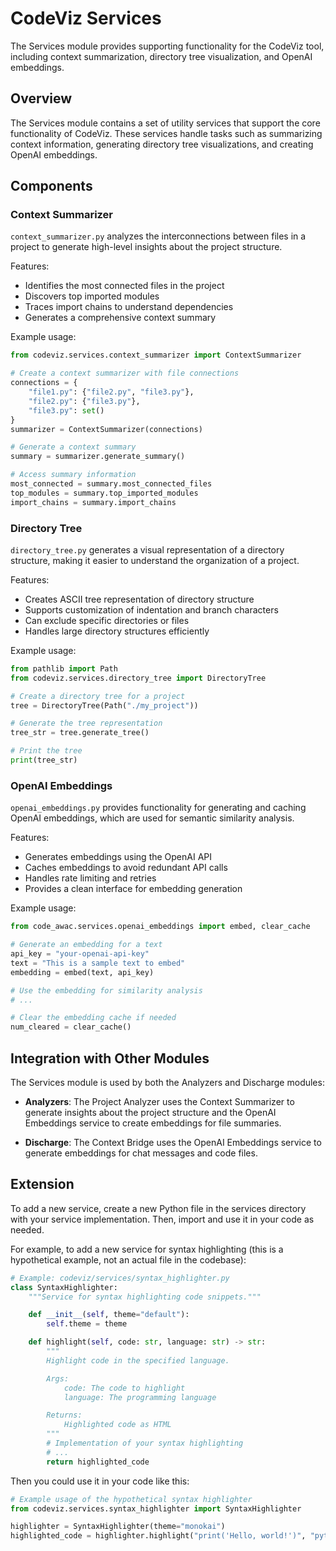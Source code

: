 # CodeViz Services

The Services module provides supporting functionality for the CodeViz tool, including context summarization, directory tree visualization, and OpenAI embeddings.

## Overview

The Services module contains a set of utility services that support the core functionality of CodeViz. These services handle tasks such as summarizing context information, generating directory tree visualizations, and creating OpenAI embeddings.

## Components

### Context Summarizer

`context_summarizer.py` analyzes the interconnections between files in a project to generate high-level insights about the project structure.

Features:
- Identifies the most connected files in the project
- Discovers top imported modules
- Traces import chains to understand dependencies
- Generates a comprehensive context summary

Example usage:
```python
from codeviz.services.context_summarizer import ContextSummarizer

# Create a context summarizer with file connections
connections = {
    "file1.py": {"file2.py", "file3.py"},
    "file2.py": {"file3.py"},
    "file3.py": set()
}
summarizer = ContextSummarizer(connections)

# Generate a context summary
summary = summarizer.generate_summary()

# Access summary information
most_connected = summary.most_connected_files
top_modules = summary.top_imported_modules
import_chains = summary.import_chains
```

### Directory Tree

`directory_tree.py` generates a visual representation of a directory structure, making it easier to understand the organization of a project.

Features:
- Creates ASCII tree representation of directory structure
- Supports customization of indentation and branch characters
- Can exclude specific directories or files
- Handles large directory structures efficiently

Example usage:
```python
from pathlib import Path
from codeviz.services.directory_tree import DirectoryTree

# Create a directory tree for a project
tree = DirectoryTree(Path("./my_project"))

# Generate the tree representation
tree_str = tree.generate_tree()

# Print the tree
print(tree_str)
```

### OpenAI Embeddings

`openai_embeddings.py` provides functionality for generating and caching OpenAI embeddings, which are used for semantic similarity analysis.

Features:
- Generates embeddings using the OpenAI API
- Caches embeddings to avoid redundant API calls
- Handles rate limiting and retries
- Provides a clean interface for embedding generation

Example usage:
```python
from code_awac.services.openai_embeddings import embed, clear_cache

# Generate an embedding for a text
api_key = "your-openai-api-key"
text = "This is a sample text to embed"
embedding = embed(text, api_key)

# Use the embedding for similarity analysis
# ...

# Clear the embedding cache if needed
num_cleared = clear_cache()
```

## Integration with Other Modules

The Services module is used by both the Analyzers and Discharge modules:

- **Analyzers**: The Project Analyzer uses the Context Summarizer to generate insights about the project structure and the OpenAI Embeddings service to create embeddings for file summaries.

- **Discharge**: The Context Bridge uses the OpenAI Embeddings service to generate embeddings for chat messages and code files.

## Extension

To add a new service, create a new Python file in the services directory with your service implementation. Then, import and use it in your code as needed.

For example, to add a new service for syntax highlighting (this is a hypothetical example, not an actual file in the codebase):

```python
# Example: codeviz/services/syntax_highlighter.py
class SyntaxHighlighter:
    """Service for syntax highlighting code snippets."""

    def __init__(self, theme="default"):
        self.theme = theme

    def highlight(self, code: str, language: str) -> str:
        """
        Highlight code in the specified language.

        Args:
            code: The code to highlight
            language: The programming language

        Returns:
            Highlighted code as HTML
        """
        # Implementation of your syntax highlighting
        # ...
        return highlighted_code
```

Then you could use it in your code like this:

```python
# Example usage of the hypothetical syntax highlighter
from codeviz.services.syntax_highlighter import SyntaxHighlighter

highlighter = SyntaxHighlighter(theme="monokai")
highlighted_code = highlighter.highlight("print('Hello, world!')", "python")
```
